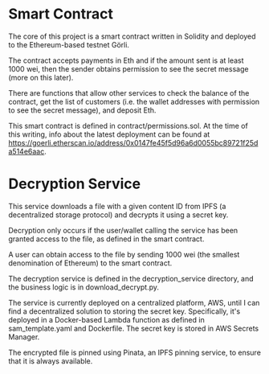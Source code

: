 # Smart Contract

The core of this project is a smart contract written in Solidity and deployed to the Ethereum-based testnet Görli.

The contract accepts payments in Eth and if the amount sent is at least 1000 wei, then the sender obtains permission to see the secret message (more on this later). 

There are functions that allow other services to check the balance of the contract, get the list of customers (i.e. the wallet addresses with permission to see the secret message), and deposit Eth.

This smart contract is defined in contract/permissions.sol. At the time of this writing, info about the latest deployment can be found at https://goerli.etherscan.io/address/0x0147fe45f5d96a6d0055bc89721f25da514e6aac.

# Decryption Service

This service downloads a file with a given content ID from IPFS (a decentralized storage protocol) and decrypts it using a secret key. 

Decryption only occurs if the user/wallet calling the service has been granted access to the file, as defined in the smart contract.

A user can obtain access to the file by sending 1000 wei (the smallest denomination of Ethereum) to the smart contract.

The decryption service is defined in the decryption_service directory, and the business logic is in download_decrypt.py. 

The service is currently deployed on a centralized platform, AWS, until I can find a decentralized solution to storing the secret key. Specifically, it's deployed in a Docker-based Lambda function as defined in sam_template.yaml and Dockerfile. The secret key is stored in AWS Secrets Manager. 

The encrypted file is pinned using Pinata, an IPFS pinning service, to ensure that it is always available. 
